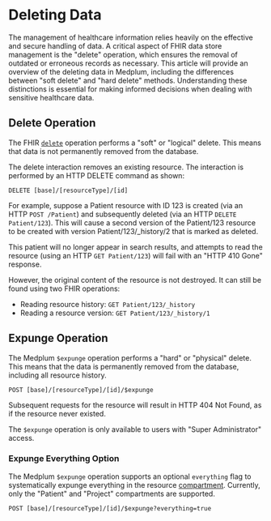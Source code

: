 # Deleting Data

The management of healthcare information relies heavily on the effective and secure handling of data. A critical aspect of FHIR data store management is the "delete" operation, which ensures the removal of outdated or erroneous records as necessary. This article will provide an overview of the deleting data in Medplum, including the differences between "soft delete" and "hard delete" methods. Understanding these distinctions is essential for making informed decisions when dealing with sensitive healthcare data.

## Delete Operation

The FHIR [`delete`](https://hl7.org/fhir/http.html#delete) operation performs a "soft" or "logical" delete. This means that data is not permanently removed from the database.

The delete interaction removes an existing resource. The interaction is performed by an HTTP DELETE command as shown:

```
DELETE [base]/[resourceType]/[id]
```

For example, suppose a Patient resource with ID 123 is created (via an HTTP `POST /Patient`) and subsequently deleted (via an HTTP `DELETE Patient/123`). This will cause a second version of the Patient/123 resource to be created with version Patient/123/\_history/2 that is marked as deleted.

This patient will no longer appear in search results, and attempts to read the resource (using an HTTP `GET Patient/123`) will fail with an "HTTP 410 Gone" response.

However, the original content of the resource is not destroyed. It can still be found using two FHIR operations:

- Reading resource history: `GET Patient/123/_history`
- Reading a resource version: `GET Patient/123/_history/1`

## Expunge Operation

The Medplum `$expunge` operation performs a "hard" or "physical" delete. This means that the data is permanently removed from the database, including all resource history.

```
POST [base]/[resourceType]/[id]/$expunge
```

Subsequent requests for the resource will result in HTTP 404 Not Found, as if the resource never existed.

The `$expunge` operation is only available to users with "Super Administrator" access.

### Expunge Everything Option

The Medplum `$expunge` operation supports an optional `everything` flag to systematically expunge everything in the resource [compartment](https://hl7.org/fhir/R4/compartmentdefinition.html). Currently, only the "Patient" and "Project" compartments are supported.

```
POST [base]/[resourceType]/[id]/$expunge?everything=true
```
